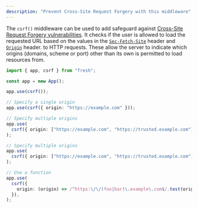 ```yaml
---
description: "Prevent Cross-Site Request Forgery with this middleware"
---
```


The `csrf()` middleware can be used to add safeguard against
[Cross-Site Request Forgery vulnerabilities](https://developer.mozilla.org/en-US/docs/Web/Security/Attacks/CSRF).
It checks if the user is allowed to load the requested URL based on the values
in the
[`Sec-Fetch-Site`](https://developer.mozilla.org/en-US/docs/Web/HTTP/Reference/Headers/Sec-Fetch-Site)
header and
[`Origin`](https://developer.mozilla.org/en-US/docs/Web/HTTP/Reference/Headers/Origin)
header. to HTTP requests. These allow the server to indicate which origins
(domains, scheme or port) other than its own is permitted to load resources
from.

```ts main.ts
import { app, csrf } from "fresh";

const app = new App();

app.use(csrf());

// Specify a single origin
app.use(csrf({ origin: "https://example.com" }));

// Specify multiple origins
app.use(
  csrf({ origin: ["https://example.com", "https://trusted.example.com"] }),
);

// Specify multiple origins
app.use(
  csrf({ origin: ["https://example.com", "https://trusted.example.com"] }),
);

// Use a function
app.use(
  csrf({
    origin: (origin) => /^https:\/\/(foo|bar)\.example\.com$/.test(origin),
  }),
);
```
